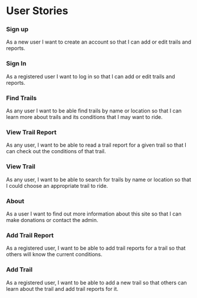 # User Stories


### Sign up

As a new user I want to create an account so that I can add or edit trails and reports.

### Sign In

As a registered user I want to log in so that I can add or edit trails and reports.

### Find Trails

As any user I want to be able find trails by name or location so that I can learn more about trails and its conditions that I may want to ride.

### View Trail Report

As any user, I want to be able to read a trail report for a given trail so that I can check out the conditions of that trail.

### View Trail

As any user, I want to be able to search for trails by name or location so that I could choose an appropriate trail to ride.

### About

As a user I want to find out more information about this site so that I can make donations or contact the admin.

### Add Trail Report

As a registered user, I want to be able to add trail reports for a trail so that others will know the current conditions.

### Add Trail 

As a registered user, I want to be able to add a new trail so that others can learn about the trail and add trail reports for it.









 
